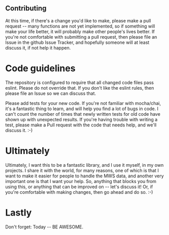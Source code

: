 ## Contributing

At this time, if there's a change you'd like to make, please make a pull request -- many functions
are not yet implemented, so if something will make your life better, it will probably make other
people's lives better.  If you're not comfortable with submitting a pull request, then please file
an Issue in the github Issue Tracker, and hopefully someone will at least discuss it, if not help
it happen.

# Code guidelines

The repository is configured to require that all changed code files pass eslint.  Please do not
override that.
If you don't like the eslint rules, then please file an Issue so we can discuss that.

Please add tests for your new code.  If you're not familiar with mocha/chai, it's a fantastic thing
to learn, and will help you find a lot of bugs in code.  I can't count the number of times that
newly written tests for old code have shown up with unexpected results.  If you're having trouble
with writing a test, please make a Pull request with the code that needs help, and we'll discuss it.
:-)

# Ultimately

Ultimately, I want this to be a fantastic library, and I use it myself, in my own projects. I share
it with the world, for many reasons, one of which is that I want to make it easier for people to
handle the MWS data, and another very important one is that I want your help.  So, anything that
blocks you from using this, or anything that can be improved on -- let's discuss it!  Or, if you're
comfortable with making changes, then go ahead and do so. :-)

# Lastly

Don't forget: Today -- BE AWESOME.
